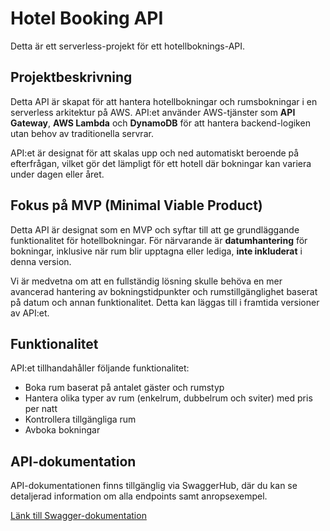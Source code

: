 # Hotel Booking API

Detta är ett serverless-projekt för ett hotellboknings-API.

## Projektbeskrivning

Detta API är skapat för att hantera hotellbokningar och rumsbokningar i en serverless arkitektur på AWS. API:et använder AWS-tjänster som **API Gateway**, **AWS Lambda** och **DynamoDB** för att hantera backend-logiken utan behov av traditionella servrar.

API:et är designat för att skalas upp och ned automatiskt beroende på efterfrågan, vilket gör det lämpligt för ett hotell där bokningar kan variera under dagen eller året.

## Fokus på MVP (Minimal Viable Product)

Detta API är designat som en MVP och syftar till att ge grundläggande funktionalitet för hotellbokningar. För närvarande är **datumhantering** för bokningar, inklusive när rum blir upptagna eller lediga, **inte inkluderat** i denna version. 

Vi är medvetna om att en fullständig lösning skulle behöva en mer avancerad hantering av bokningstidpunkter och rumstillgänglighet baserat på datum och annan funktionalitet. Detta kan läggas till i framtida versioner av API:et.

## Funktionalitet

API:et tillhandahåller följande funktionalitet:

- Boka rum baserat på antalet gäster och rumstyp
- Hantera olika typer av rum (enkelrum, dubbelrum och sviter) med pris per natt
- Kontrollera tillgängliga rum
- Avboka bokningar

## API-dokumentation

API-dokumentationen finns tillgänglig via SwaggerHub, där du kan se detaljerad information om alla endpoints samt anropsexempel.

[Länk till Swagger-dokumentation](https://app.swaggerhub.com/apis/MA23-AWS-Hotel/hotel-booking_api/1.0.0)
